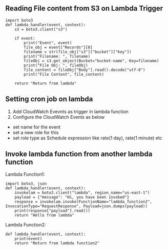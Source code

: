 ## Reading File content from S3 on Lambda Trigger
```
import boto3
def lambda_handler(event, context):
    s3 = boto3.client("s3")

    if event:
        print("Event", event)
        file_obj = event["Records"][0]
        filename = str(file_obj["s3"]["bucket"]["key"])
        print("Filename: ", filename)
        fileObj = s3.get_object(Bucket="bucket-name", Key=filename)
        print("File Obj: ", fileObj)
        file_content = fileObj["Body"].read().decode("utf-8")
        print("File Content", file_content)
    
    return "Return from lambda"
```

## Setting cron job on lambda
1. Add CloudWatch Evevnts as trigger in lambda function
2. Configure the CloudWatch Events as below
- set name for the event
- set a new role for this
- set role type as Schedule expression like rate(1 day), rate(1 minute) etc

## Invoke lambda function from another lambda function

Lambda Function1:
```
import boto3, json
def lambda_handler(event, context):
    invokelam = boto3.client("lambda", region_name="us-east-1")
    payload = {"message": "Hi, you have been invoked"}
    response = invokelam.invoke(FunctionName="lambda_function2", InvocationType="RequestResponse", Payload=json.dumps(payload))
    print(response["payload"].read())
    return "Hello from lambda"
```

Lambda Function2:
```
def lambda_handler(event, context):
    print(event)
    return "Return from lambda function2"
```